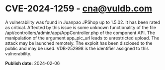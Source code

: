 # CVE-2024-1259 - cna@vuldb.com

A vulnerability was found in Juanpao JPShop up to 1.5.02. It has been rated as critical. Affected by this issue is some unknown functionality of the file /api/controllers/admin/app/AppController.php of the component API. The manipulation of the argument app_pic_url leads to unrestricted upload. The attack may be launched remotely. The exploit has been disclosed to the public and may be used. VDB-252998 is the identifier assigned to this vulnerability.

**Publish date:** 2024-02-06
